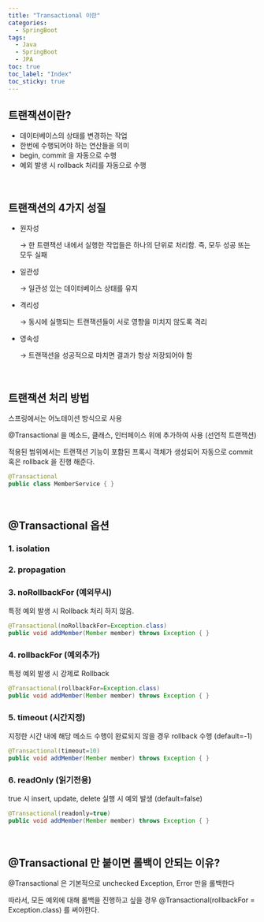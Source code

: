 ```yaml
---
title: "Transactional 이란"
categories:
  - SpringBoot
tags:
  - Java
  - SpringBoot
  - JPA
toc: true
toc_label: "Index"
toc_sticky: true
---
```


## 트랜잭션이란?

- 데이터베이스의 상태를 변경하는 작업
- 한번에 수행되어야 하는 연산들을 의미
- begin, commit 을 자동으로 수행
- 예외 발생 시  rollback 처리를 자동으로 수행

<br>

## 트랜잭션의 4가지 성질

- 원자성

    → 한 트랜잭션 내에서 실행한 작업들은 하나의 단위로 처리함. 즉, 모두 성공 또는 모두 실패

- 일관성

    → 일관성 있는 데이터베이스 상태를 유지

- 격리성

    → 동시에 실행되는 트랜잭션들이 서로 영향을 미치지 않도록 격리

- 영속성

    → 트랜잭션을 성공적으로 마치면 결과가 항상 저장되어야 함

<br>

## 트랜잭션 처리 방법

스프링에서는 어노테이션 방식으로 사용

@Transactional 을 메소드, 클래스, 인터페이스 위에 추가하여 사용 (선언적 트랜잭션)

적용된 범위에서는 트랜잭션 기능이 포함된 프록시 객체가 생성되어 자동으로 commit 혹은 rollback 을 진행 해준다.

```java
@Transactional
public class MemberService { }
```

<br>

## @Transactional 옵션

### 1. isolation

### 2. propagation

### 3. noRollbackFor (예외무시)

특정 예외 발생 시 Rollback 처리 하지 않음.

```java
@Transactional(noRollbackFor=Exception.class)
public void addMember(Member member) throws Exception { }
```

### 4. rollbackFor (예외추가)

특정 예외 발생 시 강제로 Rollback

```java
@Transactional(rollbackFor=Exception.class)
public void addMember(Member member) throws Exception { }
```

### 5. timeout (시간지정)

지정한 시간 내에 해당 메소드 수행이 완료되지 않을 경우 rollback 수행 (default=-1)

```java
@Transactional(timeout=10)
public void addMember(Member member) throws Exception { }
```

### 6. readOnly (읽기전용)

true 시 insert, update, delete 실행 시 예외 발생 (default=false)

```java
@Transactional(readonly=true)
public void addMember(Member member) throws Exception { }
```

<br>

## @Transactional 만 붙이면 롤백이 안되는 이유?

@Transactional 은 기본적으로 unchecked Exception, Error 만을 롤백한다

따라서, 모든 예외에 대해 롤백을 진행하고 싶을 경우 @Transactional(rollbackFor = Exception.class) 를 써야한다.
